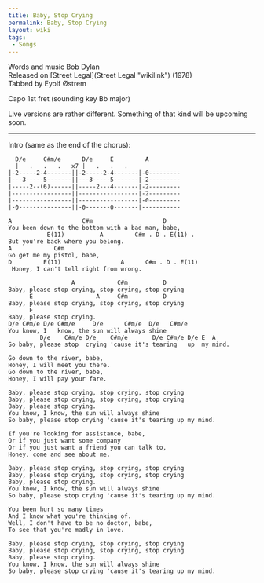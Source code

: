 ```yaml
---
title: Baby, Stop Crying
permalink: Baby, Stop Crying
layout: wiki
tags:
 - Songs
---
```


Words and music Bob Dylan  
Released on [Street Legal](Street Legal "wikilink") (1978)  
Tabbed by Eyolf Østrem

Capo 1st fret (sounding key Bb major)

Live versions are rather different. Something of that kind will be
upcoming soon.

* * * * *

Intro (same as the end of the chorus):

      D/e     C#m/e      D/e     E         A
      |   .   .   .   x7 |   .   .   .
    |-2-----2-4-------||-2-----2-4-------|-0---------
    |---3-----5-------||---3-----5-------|-2---------
    |-----2--(6)------||-----2---4-------|-2---------
    |-----------------||-----------------|-2---------
    |-----------------||-----------------|-0---------
    |-0---------------||-0-------0-------|-----------

    A                    C#m                    D
    You been down to the bottom with a bad man, babe,
               E(11)          A         C#m . D . E(11) .
    But you're back where you belong.
    A            C#m
    Go get me my pistol, babe,
    D         E(11)                 A      C#m . D . E(11)
     Honey, I can't tell right from wrong.

                      A            C#m          D
    Baby, please stop crying, stop crying, stop crying
          E                  A     C#m          D
    Baby, please stop crying, stop crying, stop crying
          E
    Baby, please stop crying.
    D/e C#m/e D/e C#m/e     D/e      C#m/e  D/e   C#m/e
    You know, I   know, the sun will always shine
             D/e    C#m/e D/e    C#m/e       D/e C#m/e D/e E  A
    So baby, please stop  crying 'cause it's tearing   up  my mind.

    Go down to the river, babe,
    Honey, I will meet you there.
    Go down to the river, babe,
    Honey, I will pay your fare.

    Baby, please stop crying, stop crying, stop crying
    Baby, please stop crying, stop crying, stop crying
    Baby, please stop crying.
    You know, I know, the sun will always shine
    So baby, please stop crying 'cause it's tearing up my mind.

    If you're looking for assistance, babe,
    Or if you just want some company
    Or if you just want a friend you can talk to,
    Honey, come and see about me.

    Baby, please stop crying, stop crying, stop crying
    Baby, please stop crying, stop crying, stop crying
    Baby, please stop crying.
    You know, I know, the sun will always shine
    So baby, please stop crying 'cause it's tearing up my mind.

    You been hurt so many times
    And I know what you're thinking of.
    Well, I don't have to be no doctor, babe,
    To see that you're madly in love.

    Baby, please stop crying, stop crying, stop crying
    Baby, please stop crying, stop crying, stop crying
    Baby, please stop crying.
    You know, I know, the sun will always shine
    So baby, please stop crying 'cause it's tearing up my mind.
